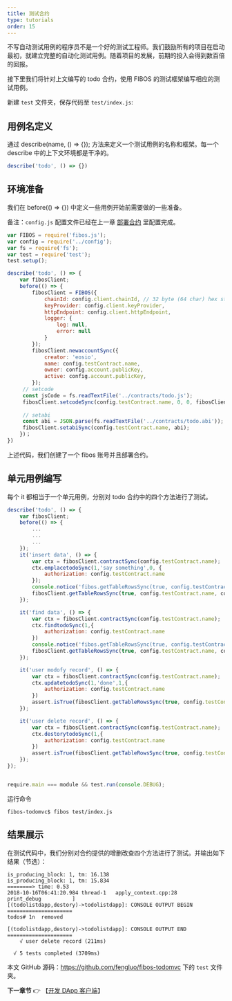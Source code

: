 ```yaml
---
title: 测试合约
type: tutorials
order: 15
---
```

不写自动测试用例的程序员不是一个好的测试工程师。我们鼓励所有的项目在启动最初，就建立完整的自动化测试用例。随着项目的发展，前期的投入会得到数百倍的回报。

接下里我们将针对上文编写的 todo 合约，使用 FIBOS 的测试框架编写相应的测试用例。


新建 `test` 文件夹，保存代码至 `test/index.js`:

## 用例名定义

通过 describe(name, () => {}); 方法来定义一个测试用例的名称和框架。每一个 describe 中的上下文环境都是干净的。

```js
describe('todo', () => {})
```

## 环境准备

我们在 before(() => {}) 中定义一些用例开始前需要做的一些准备。

备注：`config.js` 配置文件已经在上一章 [部署合约](./tutorials-deploy.html) 里配置完成。

```js
var FIBOS = require('fibos.js');
var config = require('../config');
var fs = require('fs');
var test = require('test');
test.setup();

describe('todo', () => {
    var fibosClient; 
    before(() => {
        fibosClient = FIBOS({
            chainId: config.client.chainId, // 32 byte (64 char) hex string
            keyProvider: config.client.keyProvider, 
            httpEndpoint: config.client.httpEndpoint,
            logger: {
                log: null,
                error: null
            }
        }); 
        fibosClient.newaccountSync({
            creator: 'eosio',
            name: config.testContract.name,
            owner: config.account.publicKey,
            active: config.account.publicKey,
        });
     // setcode
     const jsCode = fs.readTextFile('../contracts/todo.js');
     fibosClient.setcodeSync(config.testContract.name, 0, 0, fibosClient.compileCode(jsCode));
     
     // setabi
     const abi = JSON.parse(fs.readTextFile('../contracts/todo.abi'));
     fibosClient.setabiSync(config.testContract.name, abi);
    })；
})
```

上述代码，我们创建了一个 fibos 账号并且部署合约。

## 单元用例编写

每个 it 都相当于一个单元用例，分别对 todo 合约中的四个方法进行了测试。

```js
describe('todo', () => {
    var fibosClient; 
    before(() => {
        ...
        ...
        ...
    });
    it('insert data', () => {
        var ctx = fibosClient.contractSync(config.testContract.name);
        ctx.emplacetodoSync(1,'say something',0, {
            authorization: config.testContract.name
        });
        console.notice('fibos.getTableRowsSync(true, config.testContract.name, user1, todos)',
        fibosClient.getTableRowsSync(true, config.testContract.name, config.testContract.sender, 'todos'));
    });

    it('find data', () => {
        var ctx = fibosClient.contractSync(config.testContract.name);
        ctx.findtodoSync(1,{
            authorization: config.testContract.name
        })
        console.notice('fibos.getTableRowsSync(true, config.testContract.name, user1, todos)', 
        fibosClient.getTableRowsSync(true, config.testContract.name, config.testContract.sender, 'todos'));
    });

    it('user modofy record', () => {
        var ctx = fibosClient.contractSync(config.testContract.name);
        ctx.updatetodoSync(1,'done',1,{
            authorization: config.testContract.name
        })
        assert.isTrue(fibosClient.getTableRowsSync(true, config.testContract.name, config.testContract.sender, 'todos').rows.length === 1);
    });

    it('user delete record', () => {
        var ctx = fibosClient.contractSync(config.testContract.name);
        ctx.destorytodoSync(1,{
            authorization: config.testContract.name
        })
        assert.isTrue(fibosClient.getTableRowsSync(true, config.testContract.name, config.testContract.sender, 'todos').rows.length === 0);
    });
});


require.main === module && test.run(console.DEBUG);
```

运行命令

```
fibos-todomvc$ fibos test/index.js
```



## 结果展示

在测试代码中，我们分别对合约提供的增删改查四个方法进行了测试。并输出如下结果（节选）：

```j&#39;s
is_producing_block: 1, tm: 16.138
is_producing_block: 1, tm: 15.834
========> time: 0.53
2018-10-16T06:41:20.984 thread-1   apply_context.cpp:28          print_debug          ]
[(todolistdapp,destory)->todolistdapp]: CONSOLE OUTPUT BEGIN =====================
todos# 1n  removed

[(todolistdapp,destory)->todolistdapp]: CONSOLE OUTPUT END   =====================
    √ user delete record (211ms)

  √ 5 tests completed (3709ms)
```

本文 GitHub 源码：<https://github.com/fengluo/fibos-todomvc> 下的 `test` 文件夹。

**下一章节**
👉 【[开发 DApp 客户端](./tutorials-usecontract.html)】